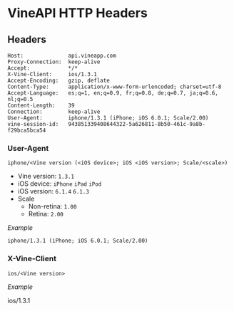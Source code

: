 VineAPI HTTP Headers
====================


## Headers

```
Host:              api.vineapp.com
Proxy-Connection:  keep-alive
Accept:            */*
X-Vine-Client:     ios/1.3.1
Accept-Encoding:   gzip, deflate
Content-Type:      application/x-www-form-urlencoded; charset=utf-8
Accept-Language:   es;q=1, en;q=0.9, fr;q=0.8, de;q=0.7, ja;q=0.6, nl;q=0.5
Content-Length:    39
Connection:        keep-alive
User-Agent:        iphone/1.3.1 (iPhone; iOS 6.0.1; Scale/2.00)
vine-session-id:   943851339408644322-5a626811-8b50-461c-9a8b-f29bca5bca54
```

### User-Agent


`iphone/<Vine version (<iOS device>; iOS <iOS version>; Scale/<scale>)`

* Vine version: `1.3.1`
* iOS device: `iPhone` `iPad` `iPod`
* iOS version: `6.1.4` `6.1.3`
* Scale
  + Non-retina: `1.00`
  + Retina: `2.00`

*Example*

`iphone/1.3.1 (iPhone; iOS 6.0.1; Scale/2.00)`


### X-Vine-Client

`ios/<Vine version>`

*Example*

ios/1.3.1

